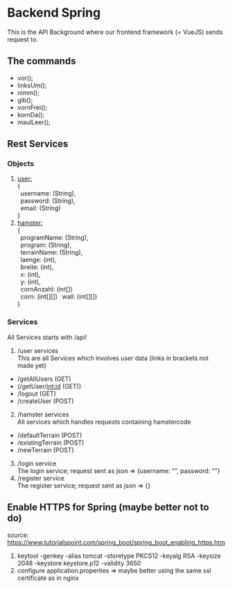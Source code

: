 # Backend Spring

This is the API Background where our frontend framework (= VueJS) sends request to.

## The commands 

- vor(); 
- linksUm(); 
- nimm(); 
- gib(); 
- vornFrei(); 
- kornDa(); 
- maulLeer();

## Rest Services

### Objects 

1. <ins>user:</ins>  
{  
  &ensp;username: (String),  
  &ensp;password: (String),  
  &ensp;email: (String)  
}  
3. <ins>hamster:</ins>  
{  
  &ensp;programName: (String),  
  &ensp;program: (String),  
  &ensp;terrainName: (String),   
  &ensp;laenge: (int),  
  &ensp;breite: (int),  
  &ensp;x: (int),  
  &ensp;y: (int),  
  &ensp;cornAnzahl: (int[])  
  &ensp;corn: (int[][])
  &ensp;wall: (int[][])  
}  

### Services 
  
All Services starts with /api!

1. /user services  
This are all Services which involves user data (links in brackets not made yet)
- /getAllUsers (GET)
- (/getUser/<int:id> (GET))
- /logout (GET)
- /createUser (POST)
2. /hamster services  
All services which handles requests containing hamstercode  
- /defaultTerrain (POST)
- /existingTerrain (POST)
- /newTerrain (POST)


3. /login service  
The login service; request sent as json => {username: "<username>", password: "<password>"}
4. /register service  
The register service; request sent as json => {}
  
## Enable HTTPS for Spring (maybe better not to do)
source: https://www.tutorialspoint.com/spring_boot/spring_boot_enabling_https.htm

1. keytool -genkey -alias tomcat -storetype PKCS12 -keyalg RSA -keysize 2048 -keystore keystore.p12 -validity 3650
2. configure application.properties
=> maybe better using the same ssl certificate as in nginx 
